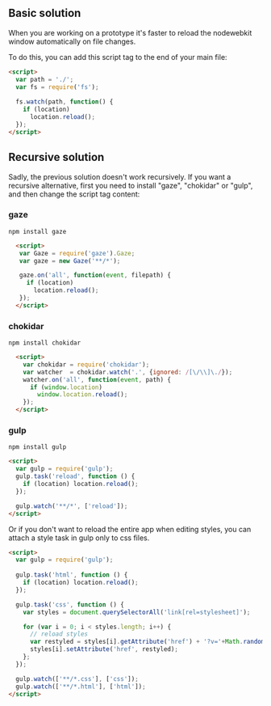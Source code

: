 ## Basic solution

When you are working on a prototype it's faster to reload the nodewebkit window
automatically on file changes.

To do this, you can add this script tag to the end of your main file:

```html
<script>
  var path = './';
  var fs = require('fs');
  
  fs.watch(path, function() {
    if (location)
      location.reload();
  });
</script>
```

## Recursive solution

Sadly, the previous solution doesn't work recursively. If you want a recursive
alternative, first you need to install "gaze", "chokidar" or "gulp", and
then change the script tag content:

### gaze

`npm install gaze`

```html
  <script>
   var Gaze = require('gaze').Gaze;
   var gaze = new Gaze('**/*');

   gaze.on('all', function(event, filepath) {
     if (location)
       location.reload();
   });
  </script>
```

### chokidar

`npm install chokidar`

```html
  <script>
    var chokidar = require('chokidar');
    var watcher  = chokidar.watch('.', {ignored: /[\/\\]\./});
    watcher.on('all', function(event, path) {
      if (window.location)
        window.location.reload();
    });
  </script>
```

### gulp

`npm install gulp`

```html
<script>
  var gulp = require('gulp');
  gulp.task('reload', function () {
    if (location) location.reload();
  });

  gulp.watch('**/*', ['reload']);
</script>
```
Or if you don't want to reload the entire app when editing styles, you can attach a style task
in gulp only to css files.

```html
<script>
  var gulp = require('gulp');
  
  gulp.task('html', function () {
    if (location) location.reload();
  });

  gulp.task('css', function () {
    var styles = document.querySelectorAll('link[rel=stylesheet]');

    for (var i = 0; i < styles.length; i++) {
      // reload styles
      var restyled = styles[i].getAttribute('href') + '?v='+Math.random(0,10000);
      styles[i].setAttribute('href', restyled);
    };
  });

  gulp.watch(['**/*.css'], ['css']);
  gulp.watch(['**/*.html'], ['html']);
</script>
```
